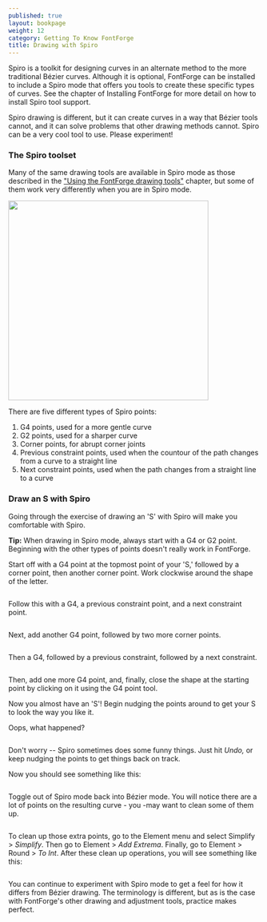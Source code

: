 ```yaml
---
published: true
layout: bookpage
weight: 12
category: Getting To Know FontForge
title: Drawing with Spiro
---
```


Spiro is a toolkit for designing curves in an alternate method to the more traditional Bézier curves. Although it is optional, FontForge can be installed to include a Spiro mode that offers you tools to create these specific types of curves. See the chapter of Installing FontForge for more detail on how to install Spiro tool support.

Spiro drawing is different, but it can create curves in a way that Bézier tools cannot, and it can solve problems that other drawing methods cannot. Spiro can be a very cool tool to use. Please experiment!

### The Spiro toolset

Many of the same drawing tools are available in Spiro mode as those described in the ["Using the FontForge drawing tools"](Using_the_Fontforge_Drawing_Tools.html) chapter, but some of them work very differently when you are in Spiro mode.

<img src="images/spiro_tools_labels.png" alt="" width="400">

There are five different types of Spiro points:

<ol>
<li>G4 points, used for a more gentle curve</li>
<li>G2 points, used for a sharper curve</li>
<li>Corner points, for abrupt corner joints</li>
<li>Previous constraint points, used when the countour of the path changes from a curve to a straight line</li>
<li>Next constraint points, used when the path changes from a straight line to a curve</li>
</ol>

### Draw an S with Spiro

Going through the exercise of drawing an 'S' with Spiro will make you comfortable with Spiro.

<strong>Tip:</strong> When drawing in Spiro mode, always start with a G4 or G2 point. Beginning with the other types of points doesn't really work in FontForge.

Start off with a G4 point at the topmost point of your 'S,' followed by a corner point, then another corner point. Work clockwise around the shape of the letter.

<img src="images/S%20at%2083%20from%20Untitled1%20-_023.png" alt="">

Follow this with a G4, a previous constraint point, and a next constraint point.

<img src="images/S%20at%2083%20from%20Untitled1%20-_022.png" alt="">

Next, add another G4 point, followed by two more corner points.

<img src="images/S%20at%2083%20from%20Untitled1%20-_024.png" alt="">

Then a G4, followed by a previous constraint, followed by a next constraint.

<img src="images/S%20at%2083%20from%20Untitled1%20-_025.png" alt="">

Then, add one more G4 point, and, finally, close the shape at the starting point by clicking on it using the G4 point tool. <img src="images/S%20at%2083%20from%20Untitled1%20-_026.png" alt="">

Now you almost have an 'S'! Begin nudging the points around to get your S to look the way you like it.

Oops, what happened?

<img src="images/S%20at%2083%20from%20Untitled1%20-_032.png" alt="">

Don't worry -- Spiro sometimes does some funny things. Just hit <em>Undo,</em> or keep nudging the points to get things back on track.

Now you should see something like this:

<img src="images/S%20at%2083%20from%20Untitled1%20-_028.png" alt="">

Toggle out of Spiro mode back into Bézier mode. You will notice there are a lot of points on the resulting curve - you -may want to clean some of them up. 

<img src="images/S%20at%2083%20from%20Untitled1%20-_031.png" alt="">

To clean up those extra points, go to the Element menu and select Simplify &gt; <em>Simplify</em>. Then go to Element &gt; <em>Add Extrema</em>. Finally, go to Element &gt; Round &gt; <em>To Int</em>. After these clean up operations, you will see something like this:

<img src="images/S%20at%2083%20from%20Untitled1%20-_029.png" alt="">

You can continue to experiment with Spiro mode to get a feel for how it differs from Bézier drawing.  The terminology is different, but as is the case with FontForge's other drawing and adjustment tools, practice makes perfect.
